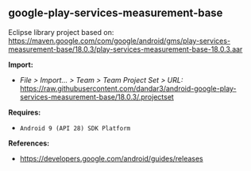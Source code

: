 ## google-play-services-measurement-base

Eclipse library project based on:<br/>
https://maven.google.com/com/google/android/gms/play-services-measurement-base/18.0.3/play-services-measurement-base-18.0.3.aar

**Import:**
- _File > Import... > Team > Team Project Set > URL:_<br/>
  https://raw.githubusercontent.com/dandar3/android-google-play-services-measurement-base/18.0.3/.projectset

**Requires:**
- `Android 9 (API 28) SDK Platform`

**References:**
- https://developers.google.com/android/guides/releases
